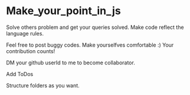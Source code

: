 # Make_your_point_in_js
Solve others problem and get your queries solved. Make code reflect the language rules. 

Feel free to post buggy codes. Make yourselfves comfortable :)
Your contribution counts!

DM your github userId to me to become collaborator.

Add ToDos

Structure folders as you want.
